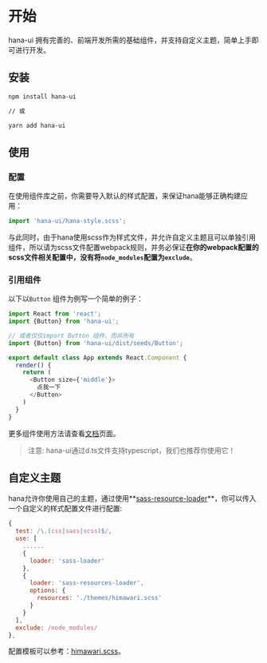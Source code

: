 # 开始

hana-ui 拥有完善的、前端开发所需的基础组件，并支持自定义主题，简单上手即可进行开发。

## 安装

```bash
npm install hana-ui

// 或

yarn add hana-ui
```

## 使用

### 配置

在使用组件库之前，你需要导入默认的样式配置，来保证hana能够正确构建应用：  

```js
import 'hana-ui/hana-style.scss';
```

与此同时，由于hana使用scss作为样式文件，并允许自定义主题且可以单独引用组件，所以请为scss文件配置webpack规则，并务必保证**在你的webpack配置的scss文件相关配置中，没有将`node_modules`配置为`exclude`**。

### 引用组件

以下以`Button` 组件为例写一个简单的例子：

```javascript
import React from 'react';
import {Button} from 'hana-ui';

// 或者仅仅import Button 组件，而非所有
import {Button} from 'hana-ui/dist/seeds/Button';

export default class App extends React.Component {
  render() {
    return (
      <Button size={'middle'}>
        点我一下
      </Button>    
    )
  }
}
```

更多组件使用方法请查看[文档]('/cn/document')页面。

>注意: hana-ui通过d.ts文件支持typescript，我们也推荐你使用它！

## 自定义主题

hana允许你使用自己的主题，通过使用**[sass-resource-loader](https://github.com/shakacode/sass-resources-loader)**，你可以传入一个自定义的样式配置文件进行配置:  

```js
{
  test: /\.(css|sass|scss)$/,
  use: [
    ......
    {
      loader: 'sass-loader'
    },
    {
      loader: 'sass-resources-loader',
      options: {
        resources: './themes/himawari.scss'
      }
    }
  ],
  exclude: /node_modules/
},
```

配置模板可以参考：[himawari.scss](https://github.com/hana-group/hana-ui/blob/master/themes/himawari.scss)。
